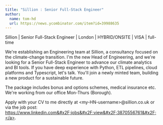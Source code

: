 ```yaml
---
title: "Sillion : Senior Full-Stack Engineer"
author:
  name: tom-hd
  url: https://news.ycombinator.com/item?id=39988635
---
```

Sillion | Senior Full-Stack Engineer | London | HYBRID&#x2F;ONSITE | VISA | full-time

We&#x27;re establishing an Engineering team at Sillion, a consultancy focused on the climate-change transition. I&#x27;m the new Head of Engineering, and we&#x27;re looking for a Senior Full-Stack Engineer to advance our climate analytics and BI tools. If you have deep experience with Python, ETL pipelines, cloud platforms and Typescript, let&#x27;s talk. You&#x27;ll join a newly minted team, building a new product for a sustainable future.

The package includes bonus and options schemes, medical insurance etc. We&#x27;re working from our office Mon-Thurs (Borough).

Apply with your CV to me directly at &lt;my-HN-username&gt;@sillion.co.uk or via the job post: <a href="https:&#x2F;&#x2F;www.linkedin.com&#x2F;jobs&#x2F;view&#x2F;3870556761&#x2F;" rel="nofollow">https:&#x2F;&#x2F;www.linkedin.com&#x2F;jobs&#x2F;view&#x2F;3870556761&#x2F;</a>.
